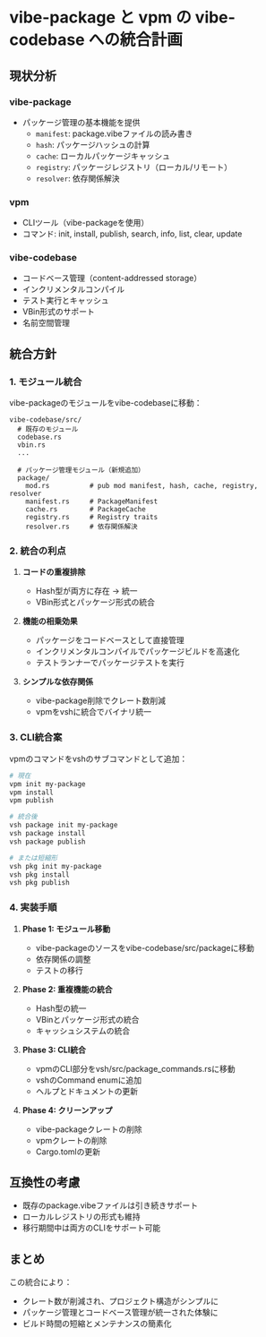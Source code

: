 # vibe-package と vpm の vibe-codebase への統合計画

## 現状分析

### vibe-package
- パッケージ管理の基本機能を提供
  - `manifest`: package.vibeファイルの読み書き
  - `hash`: パッケージハッシュの計算
  - `cache`: ローカルパッケージキャッシュ
  - `registry`: パッケージレジストリ（ローカル/リモート）
  - `resolver`: 依存関係解決

### vpm
- CLIツール（vibe-packageを使用）
- コマンド: init, install, publish, search, info, list, clear, update

### vibe-codebase
- コードベース管理（content-addressed storage）
- インクリメンタルコンパイル
- テスト実行とキャッシュ
- VBin形式のサポート
- 名前空間管理

## 統合方針

### 1. モジュール統合
vibe-packageのモジュールをvibe-codebaseに移動：

```
vibe-codebase/src/
  # 既存のモジュール
  codebase.rs
  vbin.rs
  ...
  
  # パッケージ管理モジュール（新規追加）
  package/
    mod.rs          # pub mod manifest, hash, cache, registry, resolver
    manifest.rs     # PackageManifest
    cache.rs        # PackageCache  
    registry.rs     # Registry traits
    resolver.rs     # 依存関係解決
```

### 2. 統合の利点

1. **コードの重複排除**
   - Hash型が両方に存在 → 統一
   - VBin形式とパッケージ形式の統合

2. **機能の相乗効果**
   - パッケージをコードベースとして直接管理
   - インクリメンタルコンパイルでパッケージビルドを高速化
   - テストランナーでパッケージテストを実行

3. **シンプルな依存関係**
   - vibe-package削除でクレート数削減
   - vpmをvshに統合でバイナリ統一

### 3. CLI統合案

vpmのコマンドをvshのサブコマンドとして追加：

```bash
# 現在
vpm init my-package
vpm install
vpm publish

# 統合後
vsh package init my-package
vsh package install
vsh package publish

# または短縮形
vsh pkg init my-package
vsh pkg install  
vsh pkg publish
```

### 4. 実装手順

1. **Phase 1: モジュール移動**
   - vibe-packageのソースをvibe-codebase/src/packageに移動
   - 依存関係の調整
   - テストの移行

2. **Phase 2: 重複機能の統合**
   - Hash型の統一
   - VBinとパッケージ形式の統合
   - キャッシュシステムの統合

3. **Phase 3: CLI統合**
   - vpmのCLI部分をvsh/src/package_commands.rsに移動
   - vshのCommand enumに追加
   - ヘルプとドキュメントの更新

4. **Phase 4: クリーンアップ**
   - vibe-packageクレートの削除
   - vpmクレートの削除
   - Cargo.tomlの更新

## 互換性の考慮

- 既存のpackage.vibeファイルは引き続きサポート
- ローカルレジストリの形式も維持
- 移行期間中は両方のCLIをサポート可能

## まとめ

この統合により：
- クレート数が削減され、プロジェクト構造がシンプルに
- パッケージ管理とコードベース管理が統一された体験に
- ビルド時間の短縮とメンテナンスの簡素化